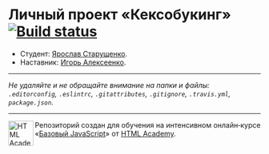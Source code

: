 # Личный проект «Кексобукинг» [![Build status][travis-image]][travis-url]

* Студент: [Ярослав Старущенко](https://up.htmlacademy.ru/javascript/9/user/129900).
* Наставник: [Игорь Алексеенко](https://htmlacademy.ru/profile/o0).

---

_Не удаляйте и не обращайте внимание на папки и файлы:_<br>
_`.editorconfig`, `.eslintrc`, `.gitattributes`, `.gitignore`, `.travis.yml`, `package.json`._

---

<a href="https://htmlacademy.ru/intensive/javascript"><img align="left" width="50" height="50" title="HTML Academy" src="https://up.htmlacademy.ru/static/img/intensive/javascript/logo-for-github.svg"></a>

Репозиторий создан для обучения на интенсивном онлайн‑курсе «[Базовый JavaScript](https://htmlacademy.ru/intensive/javascript)» от [HTML Academy](https://htmlacademy.ru).

[travis-image]: https://travis-ci.org/htmlacademy-javascript/129900-keksobooking.svg?branch=master
[travis-url]: https://travis-ci.org/htmlacademy-javascript/129900-keksobooking
